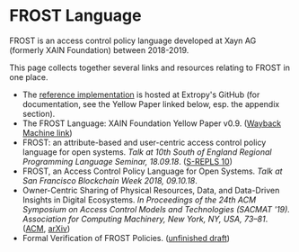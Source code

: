 # FROST Language

FROST is an access control policy language developed at Xayn AG (formerly XAIN Foundation) between 2018-2019.

This page collects together several links and resources relating to FROST in one place.

* The [reference implementation](https://github.com/ExtropyIO/FROST) is hosted at Extropy's GitHub (for documentation, see the Yellow Paper linked below, esp. the appendix section).
* The FROST Language: XAIN Foundation Yellow Paper v0.9. ([Wayback Machine link](https://web.archive.org/web/20190122224234/https://xain.foundation/assets/downloads/xain-frost-yellow-paper.pdf))
* FROST: an attribute-based and user-centric access control policy language for open systems. *Talk at 10th South of England Regional Programming Language Seminar, 18.09.18*. ([S-REPLS 10](https://titan.dcs.bbk.ac.uk/~carsten/srepls10))
* FROST, an Access Control Policy Language for Open Systems. *Talk at San Francisco Blockchain Week 2018, 09.10.18*.
* Owner-Centric Sharing of Physical Resources, Data, and Data-Driven Insights in Digital Ecosystems. *In Proceedings of the 24th ACM Symposium on Access Control Models and Technologies (SACMAT '19). Association for Computing Machinery, New York, NY, USA, 73–81*. ([ACM](https://doi.org/10.1145/3322431.3326326), [arXiv](https://arxiv.org/abs/1906.01785))
* Formal Verification of FROST Policies. ([unfinished draft](./Policy_Verification_Paper.pdf))
